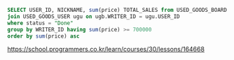 ```SQL
SELECT USER_ID, NICKNAME, sum(price) TOTAL_SALES from USED_GOODS_BOARD ugb
join USED_GOODS_USER ugu on ugb.WRITER_ID = ugu.USER_ID
where status = "Done"
group by WRITER_ID having sum(price) >= 700000
order by sum(price) asc
```
https://school.programmers.co.kr/learn/courses/30/lessons/164668
